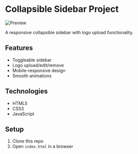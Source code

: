 # Collapsible Sidebar Project

![Preview](preview.png)

A responsive collapsible sidebar with logo upload functionality.

## Features
- Toggleable sidebar
- Logo upload/edit/remove
- Mobile-responsive design
- Smooth animations

## Technologies
- HTML5
- CSS3
- JavaScript

## Setup
1. Clone this repo
2. Open `index.html` in a browser

